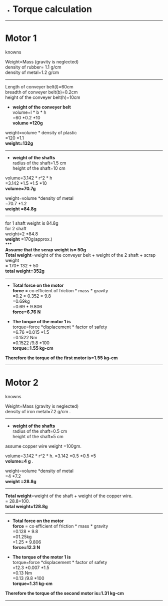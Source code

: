 *  # Torque calculation
***
# Motor 1

knowns
                                                                                                                                                         
Weight=Mass        (gravity is neglected)                                                                                                                                                        
density of rubber= 1.1 g/cm                                                                                                                                    
density of metal=1.2  g/cm 
***
Length of conveyer belt(l)=60cm                                                                                                                                                         
breadth of conveyer belt(b)=0.2cm                                                                                                                                                         
height of the conveyer belt(h)=10cm                                                                                                                                                         
* **weight of the conveyer belt**                                                                                                                                                         
volume=l * b * h                                                                                                                                                           
      =60  *0.2 *10                                                                                                                                                         
     **volume =120g**                                                                                                                                                          
                                                                                                                                                        
weight=volume * density of plastic                                                                                                                                                         
           =120 *1.1                                                                                                                                                         
**weight=132g**  
***                                                                                                                                                       
                                                                                                                                                          
* **weight of the shafts**                                                                                                                                                             
    radius of the shaft=1.5 cm                                                                                                                                                       
    height of the shaft=10 cm                                                                                                                                                     
                                                                                                                                               
volume=3.142 * r^2 * h                                                                                                                                                         
=3.142 *1.5 *1.5 *10                                                                                                                                                         
**volume=70.7g**                                                                                                                                                         
                                                                                                                                                          
weight=volume *density of metal                                                                                                                                                          
      =70.7 *1.2                                                                                                                                                         
    **weight =84.8g**                                                                                                                                                            
   ***                                                                                                                                                                                                                                                                                                              
for 1 shaft weight is 84.8g                                                                                                                                                         
for 2 shaft                                                                                                                                                          
weight=2 *84.8                                                                                                                                                         
   **weight**   =170g(approx.)                                                                                                                                                                                                                                                                                                                
      ***                                                                                                                                                                                                                                                                                                                                                                                                                                                                                                                                                                                                                                    
  **Assume that the scrap weight is= 50g**                                                                                                                                                                                                                                                                                                                
**Total weight**=weight of the conveyer belt + weight of the 2 shaft + scrap weight                                                                                                                                                                                                                                                                                                                                                                                                                                                    
= 170+ 132 + 50                                                                                                                                                       
**total weight=352g**                                                                                                                                                       
***
* **Total force on the motor**                                                                                                                                                    
**force** = co efficient of friction * mass * gravity                                                                                                                                                       
=0.2 * 0.352 * 9.8                                                                                                                                                         
=0.69kg                                                                                                                                                       
=0.69 * 9.806                                                                                                                                                       
**force=6.76 N**                                                                                                                                                       
                                                                                                                                                       
* **The torque of the motor 1 is**                                                                                                                                                        
torque=force *displacement * factor of safety                                                                                                                                                        
=6.76 *0.015 *1.5                                                                                                                                                       
=0.1522 Nm                                                                                                                                                       
=0.1522 /9.8 *100                                                                                                                                                        
**torque=1.55 kg-cm**                                                                                                                                                        
                                                                                                                                                       
**Therefore the torque of the first motor is=1.55 kg-cm**                                                                                                                                                       
***
# Motor 2                                                                                                                                                      

                                                                                                                                               
knowns
                                                                                                                                                         
Weight=Mass        (gravity is neglected)                                                                                                                                                                                                                                                                                            
density of iron metal=7.2  g/cm .
***


* **weight of the shafts**                                                                                                                                                             
    radius of the shaft=0.5 cm                                                                                                                                                       
    height of the shaft=5 cm 

assume copper wire weight =100gm.
 
volume=3.142 * r^2 * h.
=3.142 *0.5 *0.5 *5                                                                                                                                                        
**volume=4 g** .

weight=volume *density of metal                                                                                                                                                          
      =4 *7.2                                                                                                                                                         
    **weight =28.8g**                                                                                                                                                            
   ***                 
**Total weight**=weight of the shaft + weight of the copper wire.                                                                                                                                                                                                                                                                                                                                                                                                                                                   
= 28.8+100.                                                                                                                                                      
**total weight=128.8g**                                                                                                                                                       
***
* **Total force on the motor**                                                                                                                                                    
**force** = co efficient of friction * mass * gravity                                                                                                                                                       
=0.128 * 9.8                                                                                                                                                         
=01.25kg                                                                                                                                                       
=1.25 * 9.806                                                                                                                                                       
**force=12.3 N**

* **The torque of the motor 1 is**                                                                                                                                                        
torque=force *displacement * factor of safety                                                                                                                                                       
=12.3 *0.007 *1.5                                                                                                                                                       
=0.13 Nm                                                                                                                                                       
=0.13 /9.8 *100                                                                                                                                                        
**torque=1.31 kg-cm**                                                                                                                                                        
                                                                                                                                                       
**Therefore the torque of the second motor is=1.31 kg-cm**                                                                                                                                                       
***


                                                                                                                                                                                                                                                                                                                                                                                                                                                                   